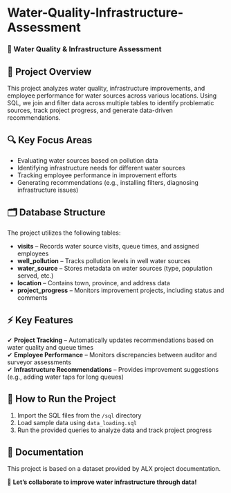 # Water-Quality-Infrastructure-Assessment
### 🌊 Water Quality & Infrastructure Assessment  

## 📌 Project Overview  
This project analyzes water quality, infrastructure improvements, and employee performance for water sources across various locations. Using SQL, we join and filter data across multiple tables to identify problematic sources, track project progress, and generate data-driven recommendations.  

## 🔍 Key Focus Areas  
- Evaluating water sources based on pollution data  
- Identifying infrastructure needs for different water sources  
- Tracking employee performance in improvement efforts  
- Generating recommendations (e.g., installing filters, diagnosing infrastructure issues)  

## 🗂 Database Structure  
The project utilizes the following tables:  
- **visits** – Records water source visits, queue times, and assigned employees  
- **well_pollution** – Tracks pollution levels in well water sources  
- **water_source** – Stores metadata on water sources (type, population served, etc.)  
- **location** – Contains town, province, and address data  
- **project_progress** – Monitors improvement projects, including status and comments  

## ⚡ Key Features  
✔ **Project Tracking** – Automatically updates recommendations based on water quality and queue times  
✔ **Employee Performance** – Monitors discrepancies between auditor and surveyor assessments  
✔ **Infrastructure Recommendations** – Provides improvement suggestions (e.g., adding water taps for long queues)  

## 🚀 How to Run the Project  
1. Import the SQL files from the `/sql` directory  
2. Load sample data using `data_loading.sql`  
3. Run the provided queries to analyze data and track project progress  

## 📖 Documentation  
This project is based on a dataset provided by ALX project documentation.  

📩 **Let’s collaborate to improve water infrastructure through data!** 
